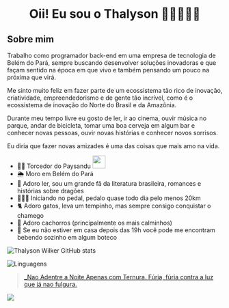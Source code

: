 # <center>Oii! Eu sou o Thalyson 👋🇧🇷🇧🇷 </center>
## Sobre mim 

Trabalho como programador back-end em uma empresa de tecnologia de Belém do Pará, sempre buscando desenvolver soluções inovadoras e que façam sentido na época em que vivo e também pensando um pouco na próxima que virá.

Me sinto muito feliz em fazer parte de um ecossistema tão rico de inovação, criatividade, empreendedorismo e de gente tão incrível, como é o ecossistema de inovação do Norte do Brasil e da Amazônia.

Durante meu tempo livre eu gosto de ler, ir ao cinema, ouvir música no parque, andar de bicicleta, tomar uma boa cerveja em algum bar e conhecer novas pessoas, ouvir novas histórias e conhecer novos sorrisos.

Eu diria que fazer novas amizades é uma das coisas que mais amo na vida.

- 💙🤍 Torcedor do Paysandu <img width="30" height="30" src="https://ssl.gstatic.com/onebox/media/sports/logos/1aw29215gcFtsyu07fCifw_64x64.png" />
- 🌦️ Moro em Belém do Pará
- 📖 Adoro ler, sou um grande fâ da literatura brasileira, romances e histórias sobre dragões
- 🚴🏿‍♂️ Iniciando no pedal, pedalo quase todo dia pelo menos 20km
- 🐈 Adoro gatos, leva um tempinho, mas sempre consigo conquistar o chamego
- 🐶 Adoro cachorros (principalmente os mais calminhos)
- 🍻 Se eu não estiver em casa depois das 19h você pode me encontram bebendo sozinho em algum boteco 

![Thalyson Wilker GitHub stats](https://github-readme-stats.vercel.app/api?username=thalisonwilker&show_icons=true&theme=radical)

![Linguagens](https://github-readme-stats.vercel.app/api/top-langs/?username=thalisonwilker&layout=donut&theme=dracula)

> [_Nao Adentre a Noite Apenas com Ternura. Fúria, fúria contra a luz que já nao fulgura.](https://medium.com/@legiosextavictrix/nao-adentre-a-noite-apenas-com-ternura-789a387b05d6)

![](https://c.tenor.com/JIAJjVtoDn0AAAAC/tenor.gif)
